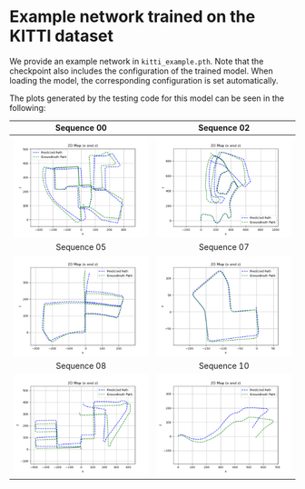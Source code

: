 # Example network trained on the KITTI dataset

We provide an example network in ```kitti_example.pth```. Note that the checkpoint also includes the configuration of
the trained model. When loading the model, the corresponding configuration is set automatically.

The plots generated by the testing code for this model can be seen in the following:

| Sequence 00 | Sequence 02 |
| :---: | :---: |
| ![Dataset 00](kitti_00_2d.png) | ![Dataset 02](kitti_02_2d.png) |
| Sequence 05 | Sequence 07 |
| ![Dataset 05](kitti_05_2d.png) | ![Dataset 08](kitti_07_2d.png) |
| Sequence 08 | Sequence 10 |
| ![Dataset 08](kitti_08_2d.png) | ![Dataset 10](kitti_10_2d.png) |
